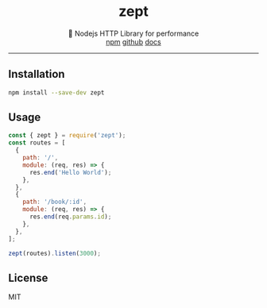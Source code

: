 <div align="center">
  <h1>zept</h1>
  🔭 Nodejs HTTP Library for performance
  <div>
    <a href="https://www.npmjs.com/package/zept">npm</a> 
    <a href="https://github.com/zely-js/zept">github</a> 
    <a href="https://zely.netlify.app/packages/zept">docs</a>
  </div>
</div>

---

## Installation

```bash
npm install --save-dev zept
```

## Usage

```js
const { zept } = require('zept');
const routes = [
  {
    path: '/',
    module: (req, res) => {
      res.end('Hello World');
    },
  },
  {
    path: '/book/:id',
    module: (req, res) => {
      res.end(req.params.id);
    },
  },
];

zept(routes).listen(3000);
```

## License

MIT
